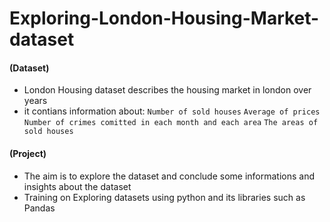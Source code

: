 # Exploring-London-Housing-Market-dataset

#### (Dataset)

- London Housing dataset describes the housing market in london over years
- it contians information about:
``Number of sold houses``
``Average of prices``
``Number of crimes comitted in each month and each area``
``The areas of sold houses``

#### (Project)

- The aim is to explore the dataset and conclude some informations and insights about the dataset 
- Training on Exploring datasets using python and its libraries such as Pandas


